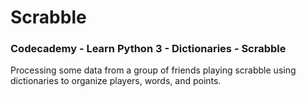 # Scrabble
### Codecademy - Learn Python 3 - Dictionaries - Scrabble

Processing some data from a group of friends playing scrabble using dictionaries to organize players, words, and points.
